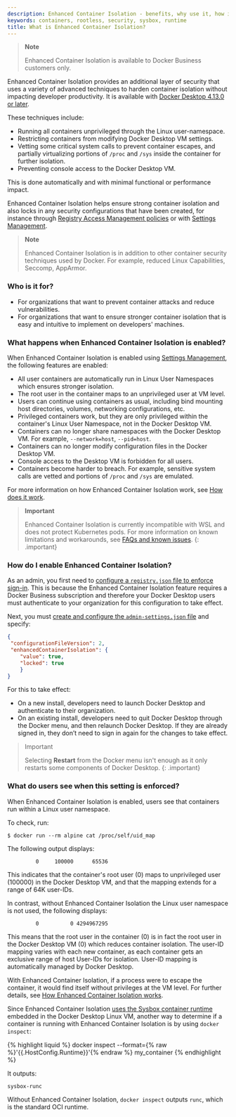 ```yaml
---
description: Enhanced Container Isolation - benefits, why use it, how it differs to Docker rootless, who it is for
keywords: containers, rootless, security, sysbox, runtime
title: What is Enhanced Container Isolation?
---
```


>**Note**
>
>Enhanced Container Isolation is available to Docker Business customers only. 

Enhanced Container Isolation provides an additional layer of security that uses a variety of advanced techniques to harden container isolation without impacting developer productivity. It is available with [Docker Desktop 4.13.0 or later](../../release-notes.md).

These techniques include:
- Running all containers unprivileged through the Linux user-namespace.
- Restricting containers from modifying Docker Desktop VM settings.
- Vetting some critical system calls to prevent container escapes, and partially virtualizing portions of `/proc` and `/sys` inside the container for further isolation. 
- Preventing console access to the Docker Desktop VM.

This is done automatically and with minimal functional or performance impact. 

Enhanced Container Isolation helps ensure strong container isolation and also locks in any security configurations that have been created, for instance through [Registry Access Management policies](../registry-access-management.md) or with [Settings Management](../settings-management/index.md). 

>**Note**
>
> Enhanced Container Isolation is in addition to other container security techniques used by Docker. For example, reduced Linux Capabilities, Seccomp, AppArmor.

### Who is it for?

- For organizations that want to prevent container attacks and reduce vulnerabilities.
- For organizations that want to ensure stronger container isolation that is easy and intuitive to implement on developers' machines.

### What happens when Enhanced Container Isolation is enabled?

When Enhanced Container Isolation is enabled using [Settings Management](../settings-management/index.md), the following features are enabled: 

- All user containers are automatically run in Linux User Namespaces which ensures stronger isolation.
- The root user in the container maps to an unprivileged user at VM level.
- Users can continue using containers as usual, including bind mounting host directories, volumes, networking configurations, etc.
- Privileged containers work, but they are only privileged within the container's Linux User Namespace, not in the Docker Desktop VM.
- Containers can no longer share namespaces with the Docker Desktop VM. For example, `--network=host`, `--pid=host`.
- Containers can no longer modify configuration files in the Docker Desktop VM.
- Console access to the Desktop VM is forbidden for all users.
- Containers become harder to breach. For example, sensitive system calls are vetted and portions of `/proc` and `/sys` are emulated.

For more information on how Enhanced Container Isolation work, see [How does it work](how-eci-works.md).

>**Important**
>
>Enhanced Container Isolation is currently incompatible with WSL and does not protect Kubernetes pods. For more information on known limitations and workarounds, see [FAQs and known issues](faq.md).
{: .important}

### How do I enable Enhanced Container Isolation?

As an admin, you first need to [configure a `registry.json` file to enforce sign-in](../../../docker-hub/configure-sign-in.md). This is because the Enhanced Container Isolation feature requires a Docker Business subscription and therefore your Docker Desktop users must authenticate to your organization for this configuration to take effect.

Next, you must [create and configure the `admin-settings.json` file](../settings-management/configure.md) and specify:

```JSON
{
 "configurationFileVersion": 2,
 "enhancedContainerIsolation": {
    "value": true,
    "locked": true
    }
}
```

For this to take effect:

- On a new install, developers need to launch Docker Desktop and authenticate to their organization.
- On an existing install, developers need to quit Docker Desktop through the Docker menu, and then relaunch Docker Desktop. If they are already signed in, they don’t need to sign in again for the changes to take effect.

>Important
  >
  >Selecting **Restart** from the Docker menu isn't enough as it only restarts some components of Docker Desktop.
  {: .important}

### What do users see when this setting is enforced?

When Enhanced Container Isolation is enabled, users see that containers run within a Linux user namespace. 

To check, run:

```
$ docker run --rm alpine cat /proc/self/uid_map 
```

The following output displays:

```
         0     100000      65536
```

This indicates that the container's root user (0) maps to unprivileged user (100000) in the Docker Desktop VM, and that the mapping extends for a range of 64K user-IDs.

In contrast, without Enhanced Container Isolation the Linux user namespace is not used, the following displays:

```
         0          0 4294967295
```

This means that the root user in the container (0) is in fact the root user in the Docker Desktop VM (0) which reduces container isolation. The user-ID mapping varies with each new container, as each container gets an exclusive range of host User-IDs for isolation. User-ID mapping is automatically managed by Docker Desktop.

With Enhanced Container Isolation, if a process were to escape the container, it would find itself without privileges at the VM level. For further details, see [How Enhanced Container Isolation works](how-eci-works.md).

Since Enhanced Container Isolation [uses the Sysbox container runtime](how-eci-works.md) embedded in the Docker Desktop Linux VM, another way to determine if a container is running with Enhanced Container Isolation is by using `docker inspect`:

{% highlight liquid %}
docker inspect --format={% raw %}'{{.HostConfig.Runtime}}'{% endraw %} my_container
{% endhighlight %}

It outputs:

```
sysbox-runc
```

Without Enhanced Container Isolation, `docker inspect` outputs `runc`, which is the standard OCI runtime.
